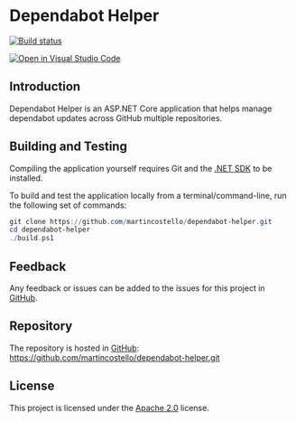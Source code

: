 # Dependabot Helper

[![Build status](https://github.com/martincostello/dependabot-helper/workflows/build/badge.svg?branch=main&event=push)](https://github.com/martincostello/dependabot-helper/actions?query=workflow%3Abuild+branch%3Amain+event%3Apush)

[![Open in Visual Studio Code](https://open.vscode.dev/badges/open-in-vscode.svg)](https://open.vscode.dev/martincostello/dependabot-helper)

## Introduction

Dependabot Helper is an ASP.NET Core application that helps manage dependabot updates across GitHub multiple repositories.

## Building and Testing

Compiling the application yourself requires Git and the
[.NET SDK](https://dotnet.microsoft.com/en-us/download "Download the .NET SDK")
to be installed.

To build and test the application locally from a terminal/command-line, run the
following set of commands:

```powershell
git clone https://github.com/martincostello/dependabot-helper.git
cd dependabot-helper
./build.ps1
```

## Feedback

Any feedback or issues can be added to the issues for this project in
[GitHub](https://github.com/martincostello/dependabot-helper/issues "Issues for this project on GitHub.com").

## Repository

The repository is hosted in
[GitHub](https://github.com/martincostello/dependabot-helper "This project on GitHub.com"):
https://github.com/martincostello/dependabot-helper.git

## License

This project is licensed under the
[Apache 2.0](http://www.apache.org/licenses/LICENSE-2.0.txt "The Apache 2.0 license")
license.
